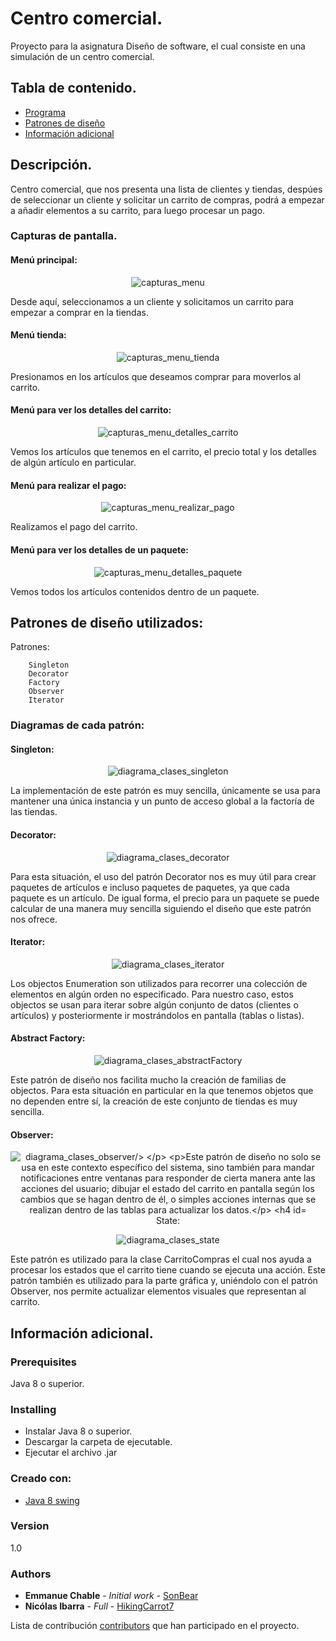 # Centro comercial.

Proyecto para la asignatura Diseño de software, el cual consiste en una simulación de un centro comercial.

## Tabla de contenido.

- [Programa](#programa)
- [Patrones de diseño](#patrones)
- [Información adicional](#info)  

<a name="programa"></a>

## Descripción.
Centro comercial, que nos presenta una lista de clientes y tiendas, despúes de seleccionar un cliente y solicitar un carrito de compras, podrá a empezar a añadir elementos a su carrito, para luego procesar un pago.

### Capturas de pantalla. 

#### Menú principal:

<p align="center">
  <img src="https://github.com/SonBear/Proyecto_DisSoft/blob/master/Capturas/menu.png?raw=true" alt="capturas_menu"/>
</p>

Desde aquí, seleccionamos a un cliente y solicitamos un carrito para empezar a comprar en la tiendas.

#### Menú tienda:

<p align="center">
  <img src="https://github.com/SonBear/Proyecto_DisSoft/blob/master/Capturas/menu_tienda.png?raw=true" alt="capturas_menu_tienda"/>
</p>

Presionamos en los artículos que deseamos comprar para moverlos al carrito.

#### Menú para ver los detalles del carrito:

<p align="center">
  <img src="https://github.com/SonBear/Proyecto_DisSoft/blob/master/Capturas/menu_detalles.png?raw=true" alt="capturas_menu_detalles_carrito"/>
</p>

Vemos los artículos que tenemos en el carrito, el precio total y los detalles de algún artículo en particular.

#### Menú para realizar el pago:

<p align="center">
  <img src="https://github.com/SonBear/Proyecto_DisSoft/blob/master/Capturas/menu_pago.png?raw=true" alt="capturas_menu_realizar_pago"/>
</p>

Realizamos el pago del carrito.

#### Menú para ver los detalles de un paquete:

<p align="center">
  <img src="https://github.com/SonBear/Proyecto_DisSoft/blob/master/Capturas/detalles_paquete.png?raw=true" alt="capturas_menu_detalles_paquete"/>
</p>

Vemos todos los artículos contenidos dentro de un paquete.

<!--Patrones de diseño-->

<a name="patrones"></a>

## Patrones de diseño utilizados:

Patrones:

```
    Singleton
    Decorator
    Factory
    Observer
    Iterator
```

### Diagramas de cada patrón:

#### Singleton:

<p align="center">
  <img src="https://github.com/SonBear/Proyecto_DisSoft/blob/master/Diagramas/singleton/DiagramaClases.png?raw=true" alt="diagrama_clases_singleton"/>
</p>

La implementación de este patrón es muy sencilla, únicamente se usa para mantener una única instancia y un punto de acceso global a la factoría de las tiendas.


#### Decorator:

<p align="center">
  <img src="https://github.com/SonBear/Proyecto_DisSoft/blob/master/Diagramas/decorator/DiagramaClases.png?raw=true" alt="diagrama_clases_decorator"/>
</p>

Para esta situación, el uso del patrón Decorator nos es muy útil para crear paquetes de artículos e incluso paquetes de paquetes, ya que cada paquete es un artículo. De igual forma, el precio para un paquete se puede calcular de una manera muy sencilla siguiendo el diseño que este patrón nos ofrece.	 


#### Iterator:

<p align="center">
  <img src="https://github.com/SonBear/Proyecto_DisSoft/blob/master/Diagramas/iterator/DiagramaClases.png?raw=true" alt="diagrama_clases_iterator"/>
</p>

Los objectos Enumeration<T> son utilizados para recorrer una colección de elementos en algún orden no especificado. Para nuestro caso, estos objectos se usan para iterar sobre algún conjunto de datos (clientes o artículos) y posteriormente ir mostrándolos en pantalla (tablas o listas).


#### Abstract Factory:

<p align="center">
  <img src="https://github.com/SonBear/Proyecto_DisSoft/blob/master/Diagramas/abstract%20factory/DiagramaClases.png?raw=true" alt="diagrama_clases_abstractFactory"/>
</p>

Este patrón de diseño nos facilita mucho la creación de familias de objectos. Para esta situación en particular en la que tenemos objetos que no dependen entre sí, la creación de este conjunto de tiendas es muy sencilla. 


#### Observer:

<p align="center">
  <img src="https://github.com/SonBear/Proyecto_DisSoft/blob/master/Diagramas/observer/DiagramaClases.png?raw=true" alt="diagrama_clases_observer/>
</p>

Este patrón de diseño no solo se usa en este contexto específico del sistema, sino también para mandar notificaciones entre ventanas para responder de cierta manera ante las acciones del usuario; dibujar el estado del carrito en pantalla según los cambios que se hagan dentro de él, o simples acciones internas que se realizan dentro de las tablas para actualizar los datos. 


#### State:

<p align="center">
  <img src="https://github.com/SonBear/Proyecto_DisSoft/blob/master/Diagramas/state/DiagramaClases.png?raw=true" alt="diagrama_clases_state"/>
</p>

Este patrón es utilizado para la clase CarritoCompras el cual nos ayuda a procesar los estados que el carrito tiene cuando se ejecuta una acción. Este patrón también es utilizado para la parte gráfica y, uniéndolo con el patrón Observer, nos permite actualizar elementos visuales que representan al carrito.

<a name="info"></a>

## Información adicional.

### Prerequisites

Java 8 o superior.


### Installing
- Instalar Java 8 o superior.
- Descargar la carpeta de ejecutable.
- Ejecutar el archivo .jar


### Creado con:
* [Java 8 swing](https://www.java.com/es/download/)


### Version

1.0

### Authors

* **Emmanue Chable** - *Initial work* - [SonBear](https://github.com/SonBear)
* **Nicólas Ibarra** - *Full* - [HikingCarrot7](https://github.com/HikingCarrot7)

Lista de contribución [contributors](https://github.com/SonBear/Proyecto_DisSoft/graphs/contributors) que
han participado en el proyecto.
